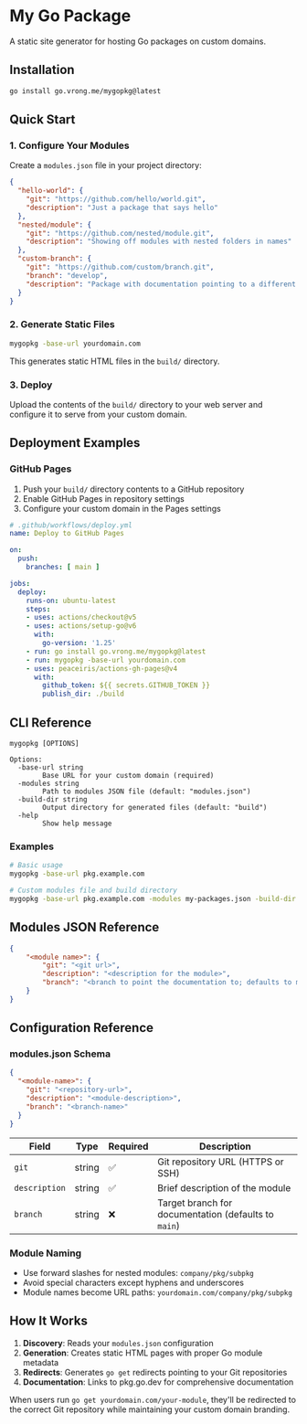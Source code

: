 # My Go Package

A static site generator for hosting Go packages on custom domains.

## Installation

```bash
go install go.vrong.me/mygopkg@latest
```

## Quick Start

### 1. Configure Your Modules

Create a `modules.json` file in your project directory:

```json
{
  "hello-world": {
    "git": "https://github.com/hello/world.git",
    "description": "Just a package that says hello"
  },
  "nested/module": {
    "git": "https://github.com/nested/module.git",
    "description": "Showing off modules with nested folders in names"
  },
  "custom-branch": {
    "git": "https://github.com/custom/branch.git",
    "branch": "develop",
    "description": "Package with documentation pointing to a different branch"
  }
}
```

### 2. Generate Static Files

```bash
mygopkg -base-url yourdomain.com
```

This generates static HTML files in the `build/` directory.

### 3. Deploy

Upload the contents of the `build/` directory to your web server and configure it to serve from your custom domain.

## Deployment Examples

### GitHub Pages

1. Push your `build/` directory contents to a GitHub repository
2. Enable GitHub Pages in repository settings
3. Configure your custom domain in the Pages settings

```yaml
# .github/workflows/deploy.yml
name: Deploy to GitHub Pages

on:
  push:
    branches: [ main ]

jobs:
  deploy:
    runs-on: ubuntu-latest
    steps:
    - uses: actions/checkout@v5
    - uses: actions/setup-go@v6
      with:
        go-version: '1.25'
    - run: go install go.vrong.me/mygopkg@latest
    - run: mygopkg -base-url yourdomain.com
    - uses: peaceiris/actions-gh-pages@v4
      with:
        github_token: ${{ secrets.GITHUB_TOKEN }}
        publish_dir: ./build
```

## CLI Reference

```
mygopkg [OPTIONS]

Options:
  -base-url string
        Base URL for your custom domain (required)
  -modules string
        Path to modules JSON file (default: "modules.json")
  -build-dir string
        Output directory for generated files (default: "build")
  -help
        Show help message
```

### Examples

```bash
# Basic usage
mygopkg -base-url pkg.example.com

# Custom modules file and build directory
mygopkg -base-url pkg.example.com -modules my-packages.json -build-dir dist
```

## Modules JSON Reference

```json
{
    "<module name>": {
        "git": "<git url>",
        "description": "<description for the module>",
        "branch": "<branch to point the documentation to; defaults to main>"
    }
}
```

## Configuration Reference

### modules.json Schema

```json
{
  "<module-name>": {
    "git": "<repository-url>",
    "description": "<module-description>",
    "branch": "<branch-name>"
  }
}
```

| Field | Type | Required | Description |
|-------|------|----------|-------------|
| `git` | string | ✅ | Git repository URL (HTTPS or SSH) |
| `description` | string | ✅ | Brief description of the module |
| `branch` | string | ❌ | Target branch for documentation (defaults to `main`) |

### Module Naming

- Use forward slashes for nested modules: `company/pkg/subpkg`
- Avoid special characters except hyphens and underscores
- Module names become URL paths: `yourdomain.com/company/pkg/subpkg`

## How It Works

1. **Discovery**: Reads your `modules.json` configuration
2. **Generation**: Creates static HTML pages with proper Go module metadata
3. **Redirects**: Generates `go get` redirects pointing to your Git repositories
4. **Documentation**: Links to pkg.go.dev for comprehensive documentation

When users run `go get yourdomain.com/your-module`, they'll be redirected to the correct Git repository while maintaining your custom domain branding.
